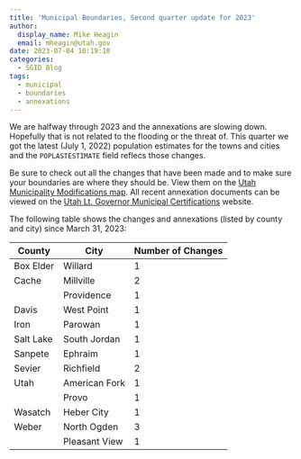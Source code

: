 ```yaml
---
title: 'Municipal Boundaries, Second quarter update for 2023'
author:
  display_name: Mike Heagin
  email: mheagin@utah.gov
date: 2023-07-04 10:19:10
categories:
  - SGID Blog
tags:
  - municipal
  - boundaries
  - annexations
---
```


We are halfway through 2023 and the annexations are slowing down. Hopefully that is not related to the flooding or the threat of. This quarter we got the latest (July 1, 2022) population estimates for the towns and cities and the `POPLASTESTIMATE` field reflecs those changes.

Be sure to check out all the changes that have been made and to make sure your boundaries are where they should be. View them on the [Utah Municipality Modifications map](https://www.arcgis.com/home/webmap/viewer.html?webmap=c5ab7e0fcd514f1a9db6b8dad55bba63). All recent annexation documents can be viewed on the [Utah Lt. Governor Municipal Certifications](https://demosite.utah.gov/gov-entity/boundary-certifications-by-year/) website.

The following table shows the changes and annexations (listed by county and city) since March 31, 2023:
 
| County | City | Number of Changes |  
| --- | --- | --- |
| Box Elder | Willard | 1 |
| Cache | Millville | 2 |
| | Providence | 1 |
| Davis | West Point | 1 |
| Iron | Parowan | 1 |
| Salt Lake | South Jordan | 1 |
| Sanpete | Ephraim | 1 |
| Sevier | Richfield | 2 |
| Utah | American Fork | 1 |
| | Provo | 1 |
| Wasatch | Heber City | 1 |
| Weber | North Ogden | 3 |
| | Pleasant View | 1 |
